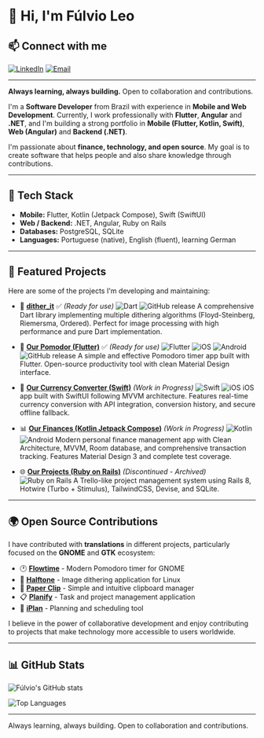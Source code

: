 # 👋 Hi, I'm Fúlvio Leo

## 📫 Connect with me
[![LinkedIn](https://img.shields.io/badge/LinkedIn-0077B5?style=for-the-badge&logo=linkedin&logoColor=white)](https://www.linkedin.com/in/fúlvio-leo-5885491a6/)
[![Email](https://img.shields.io/badge/Email-D14836?style=for-the-badge&logo=gmail&logoColor=white)](mailto:fulvioleo.dev@pm.me)

---

**Always learning, always building.** Open to collaboration and contributions.

I'm a **Software Developer** from Brazil with experience in **Mobile and Web Development**.
Currently, I work professionally with **Flutter**, **Angular** and **.NET**, and I'm building a strong portfolio in **Mobile (Flutter, Kotlin, Swift)**, **Web (Angular)** and **Backend (.NET)**.

I'm passionate about **finance, technology, and open source**.
My goal is to create software that helps people and also share knowledge through contributions.

---

## 🚀 Tech Stack
- **Mobile:** Flutter, Kotlin (Jetpack Compose), Swift (SwiftUI)
- **Web / Backend:** .NET, Angular, Ruby on Rails
- **Databases:** PostgreSQL, SQLite
- **Languages:** Portuguese (native), English (fluent), learning German

---

## 📂 Featured Projects
Here are some of the projects I'm developing and maintaining:

- 🎨 [**dither_it**](https://github.com/Penfore/dither_it) ✅ *(Ready for use)*
  ![Dart](https://img.shields.io/badge/Dart-0175C2?style=flat&logo=dart&logoColor=white)
  ![GitHub release](https://img.shields.io/github/v/release/Penfore/dither_it?style=flat)
  A comprehensive Dart library implementing multiple dithering algorithms (Floyd-Steinberg, Riemersma, Ordered). Perfect for image processing with high performance and pure Dart implementation.

- 📱 [**Our Pomodor (Flutter)**](https://github.com/Penfore/our-pomodoro) ✅ *(Ready for use)*
  ![Flutter](https://img.shields.io/badge/Flutter-02569B?style=flat&logo=flutter&logoColor=white)
  ![iOS](https://img.shields.io/badge/iOS-000000?style=flat&logo=ios&logoColor=white)
  ![Android](https://img.shields.io/badge/Android-3DDC84?style=flat&logo=android&logoColor=white)
  ![GitHub release](https://img.shields.io/github/v/release/Penfore/our-pomodoro?style=flat)
  A simple and effective Pomodoro timer app built with Flutter. Open-source productivity tool with clean Material Design interface.

- 📱 [**Our Currency Converter (Swift)**](https://github.com/Penfore/our-currency-converter) *(Work in Progress)*
    ![Swift](https://img.shields.io/badge/Swift-FA7343?style=flat&logo=swift&logoColor=white)
    ![iOS](https://img.shields.io/badge/iOS-000000?style=flat&logo=ios&logoColor=white)
    iOS app built with SwiftUI following MVVM architecture. Features real-time currency conversion with API integration, conversion history, and secure offline fallback.

- 📊 [**Our Finances (Kotlin Jetpack Compose)**](https://github.com/Penfore/our-finances) *(Work in Progress)*
    ![Kotlin](https://img.shields.io/badge/Kotlin-0095D5?style=flat&logo=kotlin&logoColor=white)
    ![Android](https://img.shields.io/badge/Android-3DDC84?style=flat&logo=android&logoColor=white)
    Modern personal finance management app with Clean Architecture, MVVM, Room database, and comprehensive transaction tracking. Features Material Design 3 and complete test coverage.

- 🌐 [**Our Projects (Ruby on Rails)**](https://github.com/Penfore/our-projects) *(Discontinued - Archived)*
  ![Ruby on Rails](https://img.shields.io/badge/Ruby_on_Rails-CC0000?style=flat&logo=ruby-on-rails&logoColor=white)
  A Trello-like project management system using Rails 8, Hotwire (Turbo + Stimulus), TailwindCSS, Devise, and SQLite.

---

## 🌍 Open Source Contributions
I have contributed with **translations** in different projects, particularly focused on the **GNOME** and **GTK** ecosystem:

- 🕐 [**Flowtime**](https://github.com/Penfore/Flowtime) - Modern Pomodoro timer for GNOME
- 🎨 [**Halftone**](https://github.com/Penfore/Halftone) - Image dithering application for Linux
- 📎 [**Paper Clip**](https://github.com/Penfore/Paper-Clip) - Simple and intuitive clipboard manager
- 📋 [**Planify**](https://github.com/Penfore/planify) - Task and project management application
- 📅 [**iPlan**](https://github.com/Penfore/iplan) - Planning and scheduling tool

I believe in the power of collaborative development and enjoy contributing to projects that make technology more accessible to users worldwide.

---

## 📊 GitHub Stats

![Fúlvio's GitHub stats](https://github-readme-stats.vercel.app/api?username=Penfore&show_icons=true&theme=default&hide_border=true&count_private=true)

![Top Languages](https://github-readme-stats.vercel.app/api/top-langs/?username=Penfore&layout=compact&theme=default&hide_border=true)

---

Always learning, always building. Open to collaboration and contributions.
